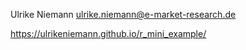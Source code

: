 Ulrike Niemann
ulrike.niemann@e-market-research.de



https://ulrikeniemann.github.io/r_mini_example/

